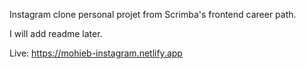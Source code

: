 Instagram clone personal projet from Scrimba's frontend career path.

I will add readme later.

Live: https://mohieb-instagram.netlify.app
